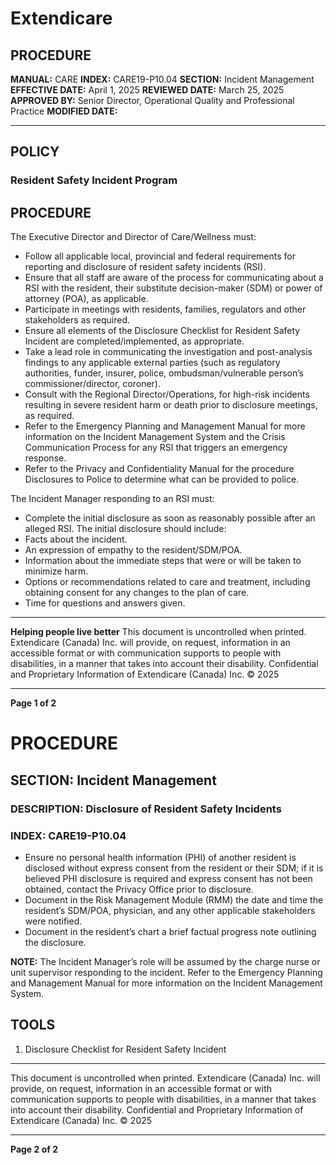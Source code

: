 # Extendicare

## PROCEDURE

**MANUAL:** CARE
**INDEX:** CARE19-P10.04
**SECTION:** Incident Management
**EFFECTIVE DATE:** April 1, 2025
**REVIEWED DATE:** March 25, 2025
**APPROVED BY:** Senior Director, Operational Quality and Professional Practice
**MODIFIED DATE:**

----

## POLICY

### Resident Safety Incident Program

## PROCEDURE

The Executive Director and Director of Care/Wellness must:

- Follow all applicable local, provincial and federal requirements for reporting and disclosure of resident safety incidents (RSI).
- Ensure that all staff are aware of the process for communicating about a RSI with the resident, their substitute decision-maker (SDM) or power of attorney (POA), as applicable.
- Participate in meetings with residents, families, regulators and other stakeholders as required.
- Ensure all elements of the Disclosure Checklist for Resident Safety Incident are completed/implemented, as appropriate.
- Take a lead role in communicating the investigation and post-analysis findings to any applicable external parties (such as regulatory authorities, funder, insurer, police, ombudsman/vulnerable person’s commissioner/director, coroner).
- Consult with the Regional Director/Operations, for high-risk incidents resulting in severe resident harm or death prior to disclosure meetings, as required.
- Refer to the Emergency Planning and Management Manual for more information on the Incident Management System and the Crisis Communication Process for any RSI that triggers an emergency response.
- Refer to the Privacy and Confidentiality Manual for the procedure Disclosures to Police to determine what can be provided to police.

The Incident Manager responding to an RSI must:

- Complete the initial disclosure as soon as reasonably possible after an alleged RSI. The initial disclosure should include:
- Facts about the incident.
- An expression of empathy to the resident/SDM/POA.
- Information about the immediate steps that were or will be taken to minimize harm.
- Options or recommendations related to care and treatment, including obtaining consent for any changes to the plan of care.
- Time for questions and answers given.

----

**Helping people live better**
This document is uncontrolled when printed.
Extendicare (Canada) Inc. will provide, on request, information in an accessible format or with communication supports to people with disabilities, in a manner that takes into account their disability. Confidential and Proprietary Information of Extendicare (Canada) Inc. © 2025

----

**Page 1 of 2**

# PROCEDURE

## SECTION: Incident Management
### DESCRIPTION: Disclosure of Resident Safety Incidents
### INDEX: CARE19-P10.04

- Ensure no personal health information (PHI) of another resident is disclosed without express consent from the resident or their SDM; if it is believed PHI disclosure is required and express consent has not been obtained, contact the Privacy Office prior to disclosure.
- Document in the Risk Management Module (RMM) the date and time the resident’s SDM/POA, physician, and any other applicable stakeholders were notified.
- Document in the resident’s chart a brief factual progress note outlining the disclosure.

**NOTE:** The Incident Manager’s role will be assumed by the charge nurse or unit supervisor responding to the incident. Refer to the Emergency Planning and Management Manual for more information on the Incident Management System.

## TOOLS
1. Disclosure Checklist for Resident Safety Incident

----

This document is uncontrolled when printed.
Extendicare (Canada) Inc. will provide, on request, information in an accessible format or with communication supports to people with disabilities, in a manner that takes into account their disability. Confidential and Proprietary Information of Extendicare (Canada) Inc. © 2025

----

**Page 2 of 2**